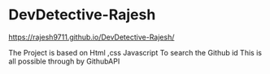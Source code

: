 # DevDetective-Rajesh
https://rajesh9711.github.io/DevDetective-Rajesh/

The Project is based on Html ,css Javascript
To search the Github id 
This is all possible through by GithubAPI
